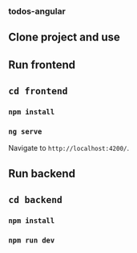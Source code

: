### todos-angular
## Clone project and use
## Run frontend
## `cd frontend`
### `npm install`
### `ng serve`

Navigate to `http://localhost:4200/`.

## Run backend
## `cd backend`
### `npm install`
### `npm run dev`

